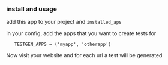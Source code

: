 
### install and usage

add this app to your project and `installed_aps`


in your config, add the apps that you want to create tests  for

       TESTGEN_APPS = ('myapp', 'otherapp')



Now visit your website and for each url a test will be generated
